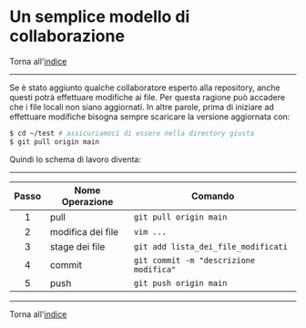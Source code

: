 # Un semplice modello di collaborazione

Torna all'[indice](../toc.md)

---

Se è stato aggiunto qualche collaboratore esperto alla repository, anche questi
potrà effettuare modifiche ai file. Per questa ragione può accadere che i file
locali non siano aggiornati. In altre parole, prima di iniziare ad effettuare
modifiche bisogna sempre scaricare la versione aggiornata con:

```bash
$ cd ~/test # assicuriamoci di essere nella directory giusta
$ git pull origin main
```

Quindi lo schema di lavoro diventa:

---

| Passo | Nome Operazione   | Comando                                |
| :---: | ----------------- | -------------------------------------- |
|   1   | pull              | `git pull origin main`                 |
|   2   | modifica dei file | `vim ...`                              |
|   3   | stage dei file    | `git add lista_dei_file_modificati`    |
|   4   | commit            | `git commit -m "descrizione modifica"` |
|   5   | push              | `git push origin main`                 |

---

Torna all'[indice](../toc.md)
